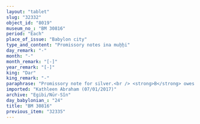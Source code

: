 ```yaml
---
layout: "tablet"
slug: "32332"
object_id: "8019"
museum_no_: "BM 30816"
period: "Each"
place_of_issue: "Babylon city"
type_and_content: "Promissory notes ina muẖẖi"
day_remark: "-"
month: "-"
month_remark: "[-]"
year_remark: "[-]"
king: "Dar"
king_remark: "-"
paraphrase: "Promissory note for silver.<br /> <strong>B</strong> owes 1/3 minas and 5 shekels of medium quality silver, of which one-eighth is alloy to <strong>A</strong>, to be paid in Abu (V). Witnesses.<br /> <br /> <strong>A</strong> = Itti-Nab&ucirc;-balāṭu/Arad-Bēl; <strong>B</strong> = &Scaron;irku (aka Marduk-nāṣir-apli)/Iddināya//Egibi"
imported: "Kathleen Abraham (07/01/2017)"
archive: "Egibi/Nūr-Sîn"
day_babylonian_: "24"
title: "BM 30816"
previous_item: "32335"
---
```

